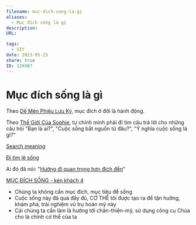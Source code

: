 ```yaml
---
filename: muc-dich-song-la-gi
aliases:
  - Mục đích sống là gì
description: 
URL: 

tags:
  - SIY
date: 2023-05-25
share: true
ID: 126987
---
```

# Mục đích sống là gì

Theo [Dế Mèn Phiêu Lưu Ký](../../D%E1%BA%BF%20M%C3%A8n%20Phi%C3%AAu%20L%C6%B0u%20K%C3%BD.md), mục đích ở đời là hành động.

Theo [Thế Giới Của Sophie](../../Th%E1%BA%BF%20Gi%E1%BB%9Bi%20C%E1%BB%A7a%20Sophie.md), tự chính mình phải đi tìm câu trả lời cho những câu hỏi "Bạn là ai?", "Cuộc sống bắt nguồn từ đâu?", "Ý nghĩa cuộc sống là gì?"

[Search meaning](../../Search%20meaning.md)

[Đi tìm lẽ sống](../../%C4%90i%20T%C3%ACm%20L%E1%BA%BD%20S%E1%BB%91ng.md)

Ai đó đã nói: "[Hướng đi quan trọng hơn đích đến](H%C6%B0%C6%A1%CC%81ng%20%C4%91i%20quan%20tro%CC%A3ng%20h%C6%A1n%20%C4%91i%CC%81ch%20%C4%91%C3%AA%CC%81n.md)"

[MỤC ĐÍCH SỐNG - kén khách 4](../../M%E1%BB%A4C%20%C4%90%C3%8DCH%20S%E1%BB%90NG%20-%20k%C3%A9n%20kh%C3%A1ch%204.md)

- Chúng ta không cần mục đích, mục tiêu để sống
- Cuộc sống này đã quá đầy đủ, CƠ THỂ tôi được tạo ra để tận hưởng, khám phá, trải nghiệm vũ trụ hoàn mỹ này
- Cái chúng ta cần làm là hướng tới chân-thiện-mỹ, sử dụng công cụ Chúa cho là chính cơ thể của ta